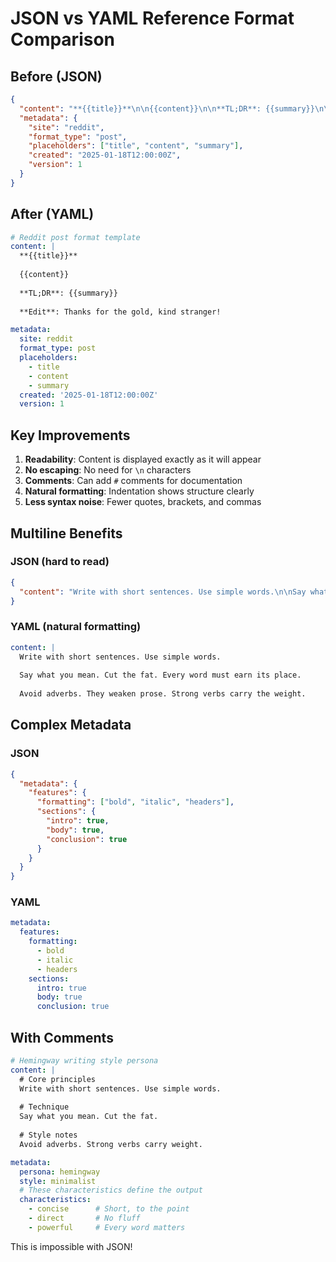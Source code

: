 # JSON vs YAML Reference Format Comparison

## Before (JSON)

```json
{
  "content": "**{{title}}**\n\n{{content}}\n\n**TL;DR**: {{summary}}\n\n**Edit**: Thanks for the gold, kind stranger!",
  "metadata": {
    "site": "reddit",
    "format_type": "post", 
    "placeholders": ["title", "content", "summary"],
    "created": "2025-01-18T12:00:00Z",
    "version": 1
  }
}
```

## After (YAML)

```yaml
# Reddit post format template
content: |
  **{{title}}**
  
  {{content}}
  
  **TL;DR**: {{summary}}
  
  **Edit**: Thanks for the gold, kind stranger!

metadata:
  site: reddit
  format_type: post
  placeholders:
    - title
    - content
    - summary
  created: '2025-01-18T12:00:00Z'
  version: 1
```

## Key Improvements

1. **Readability**: Content is displayed exactly as it will appear
2. **No escaping**: No need for `\n` characters
3. **Comments**: Can add `#` comments for documentation
4. **Natural formatting**: Indentation shows structure clearly
5. **Less syntax noise**: Fewer quotes, brackets, and commas

## Multiline Benefits

### JSON (hard to read)
```json
{
  "content": "Write with short sentences. Use simple words.\n\nSay what you mean. Cut the fat. Every word must earn its place.\n\nAvoid adverbs. They weaken prose. Strong verbs carry the weight."
}
```

### YAML (natural formatting)
```yaml
content: |
  Write with short sentences. Use simple words.
  
  Say what you mean. Cut the fat. Every word must earn its place.
  
  Avoid adverbs. They weaken prose. Strong verbs carry the weight.
```

## Complex Metadata

### JSON
```json
{
  "metadata": {
    "features": {
      "formatting": ["bold", "italic", "headers"],
      "sections": {
        "intro": true,
        "body": true,
        "conclusion": true
      }
    }
  }
}
```

### YAML
```yaml
metadata:
  features:
    formatting:
      - bold
      - italic  
      - headers
    sections:
      intro: true
      body: true
      conclusion: true
```

## With Comments

```yaml
# Hemingway writing style persona
content: |
  # Core principles
  Write with short sentences. Use simple words.
  
  # Technique
  Say what you mean. Cut the fat.
  
  # Style notes
  Avoid adverbs. Strong verbs carry weight.

metadata:
  persona: hemingway
  style: minimalist
  # These characteristics define the output
  characteristics:
    - concise      # Short, to the point
    - direct       # No fluff
    - powerful     # Every word matters
```

This is impossible with JSON!

